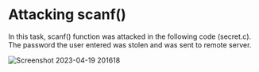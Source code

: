 # Attacking scanf() 
In this task, scanf() function was attacked in the following code (secret.c). The password the user entered was stolen and was sent to remote server.

![Screenshot 2023-04-19 201618](https://user-images.githubusercontent.com/117903915/233153154-e14a1156-0e8c-4393-9c0d-75bba9889be3.png)
